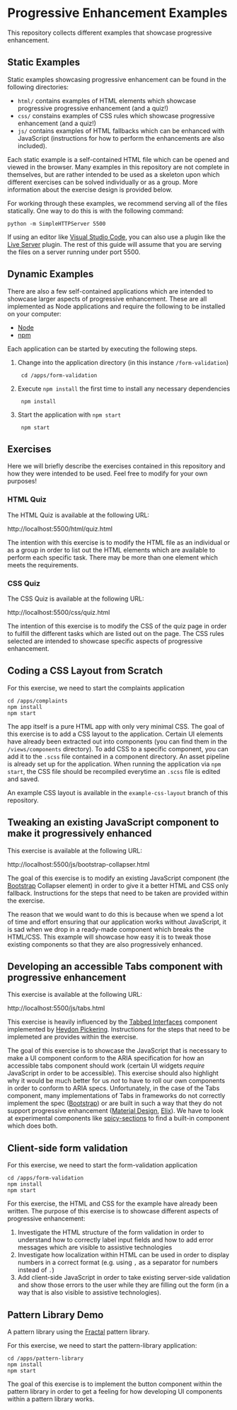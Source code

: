 Progressive Enhancement Examples
================================

This repository collects different examples that showcase progressive
enhancement.


Static Examples
---------------

Static examples showcasing progressive enhancement can be found in
the following directories:

* `html/` contains examples of HTML elements which showcase progressive
  progressive enhancement (and a quiz!)
* `css/` constains examples of CSS rules which showcase progressive enhancement
  (and a quiz!)
* `js/` contains examples of HTML fallbacks which can be enhanced with
  JavaScript (instructions for how to perform the enhancements are also
	included).

Each static example is a self-contained HTML file which can be opened and viewed
in the browser. Many examples in this repository are not complete in themselves,
but are rather intended to be used as a skeleton upon which different exercises
can be solved individually or as a group. More information about the exercise
design is provided below.

For working through these examples, we recommend serving all of the files
statically. One way to do this is with the following command:

    python -m SimpleHTTPServer 5500

If using an editor like [Visual Studio Code], you can also use a plugin like
the [Live Server] plugin. The rest of this guide will assume that you are
serving the files on a server running under port 5500.

[Visual Studio Code]: https://code.visualstudio.com/
[Live Server]: https://marketplace.visualstudio.com/items?itemName=ritwickdey.LiveServer


Dynamic Examples
----------------

There are also a few self-contained applications which are intended to showcase
larger aspects of progressive enhancement. These are all implemented as Node
applications and require the following to be installed on your computer:

* [Node](https://nodejs.org/en/)
* [npm](https://docs.npmjs.com/)

Each application can be started by executing the following steps.

1. Change into the application directory (in this instance `/form-validation`)

        cd /apps/form-validation

2. Execute `npm install` the first time to install any necessary dependencies

        npm install

3. Start the application with `npm start`

        npm start


Exercises
---------

Here we will briefly describe the exercises contained in this repository and
how they were intended to be used. Feel free to modify for your own purposes!


### HTML Quiz

The HTML Quiz is available at the following URL:

http://localhost:5500/html/quiz.html

The intention with this exercise is to modify the HTML file as an individual or
as a group in order to list out the HTML elements which are available to
perform each specific task. There may be more than one element which meets the
requirements.


### CSS Quiz

The CSS Quiz is available at the following URL:

http://localhost:5500/css/quiz.html

The intention of this exercise is to modify the CSS of the quiz page in order
to fulfill the different tasks which are listed out on the page. The CSS rules
selected are intended to showcase specific aspects of progressive enhancement.


## Coding a CSS Layout from Scratch

For this exercise, we need to start the complaints application

    cd /apps/complaints
    npm install
    npm start

The app itself is a pure HTML app with only very minimal CSS. The goal of this
exercise is to add a CSS layout to the application. Certain UI elements have
already been extracted out into components (you can find them in the
`/views/components` directory). To add CSS to a specific component, you can add
it to the `.scss` file contained in a component directory. An asset pipeline
is already set up for the application. When running the application via
`npm start`, the CSS file should be recompiled everytime an `.scss` file is
edited and saved.

An example CSS layout is available in the `example-css-layout` branch of this
repository.


## Tweaking an existing JavaScript component to make it progressively enhanced

This exercise is available at the following URL:

http://localhost:5500/js/bootstrap-collapser.html

The goal of this exercise is to modify an existing JavaScript component (the
[Bootstrap] Collapser element) in order to give it a better HTML and CSS only
fallback. Instructions for the steps that need to be taken are provided within
the exercise.

The reason that we would want to do this is because when we spend a lot of time
and effort ensuring that our application works without JavaScript, it is sad
when we drop in a ready-made component which breaks the HTML/CSS. This example
will showcase how easy it is to tweak those existing components so that they
are also progressively enhanced.

[Bootstrap]: https://getbootstrap.com/


## Developing an accessible Tabs component with progressive enhancement

This exercise is available at the following URL:

http://localhost:5500/js/tabs.html

This exercise is heavily influenced by the [Tabbed Interfaces] component
implemented by [Heydon Pickering]. Instructions for the steps that need to be
implemeted are provides within the exercise.

The goal of this exercise is to showcase the JavaScript that is necessary to
make a UI component conform to the ARIA specification for how an accessible
tabs component should work (certain UI widgets _require_ JavaScript in order to
be accessible). This exercise should also highlight why it would be much better
for us _not_ to have to roll our own components in order to conform to ARIA
specs. Unfortunately, in the case of the Tabs component, many implementations
of Tabs in frameworks do not correctly implement the spec ([Bootstrap]) or are
built in such a way that they do not support progressive enhancement
([Material Design], [Elix]). We have to look at experimental components like
[spicy-sections] to find a built-in component which does both.

[Tabbed Interfaces]: https://inclusive-components.design/tabbed-interfaces/
[Heydon Pickering]: https://heydonworks.com/
[Material Design]: https://material.io/components
[Elix]: https://component.kitchen/elix
[spicy-sections]: https://github.com/tabvengers/spicy-sections


## Client-side form validation

For this exercise, we need to start the form-validation application

    cd /apps/form-validation
    npm install
    npm start

For this exercise, the HTML and CSS for the example have already been written.
The purpose of this exercise is to showcase different aspects of progressive
enhancement:

1. Investigate the HTML structure of the form validation in order to understand
  how to correctly label input fields and how to add error messages which are
	visible to assistive technologies
2. Investigate how localization within HTML can be used in order to display
  numbers in a correct format (e.g. using `,` as a separator for numbers
	instead of `.`)
3. Add client-side JavaScript in order to take existing server-side validation
  and show those errors to the user while they are filling out the form (in
	a way that is also visible to assistive technologies).


## Pattern Library Demo

A pattern library using the [Fractal] pattern library.

For this exercise, we need to start the pattern-library application:

    cd /apps/pattern-library
    npm install
    npm start

The goal of this exercise is to implement the button component within the
pattern library in order to get a feeling for how developing UI components
within a pattern library works.

[Fractal]: https://fractal.build/
